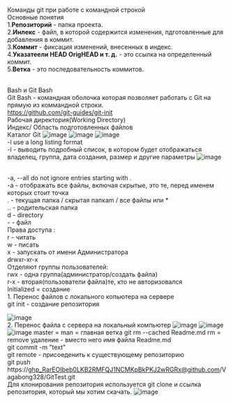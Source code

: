<BR>Команды git при работе с командной строкой
<BR>Основные понятия
<BR>1.<B>Репозиторий</B> - папка проекта.
<BR>2.<B>Инлекс</B> - файл, в которой содержится изменения, пдготовленные для добавления в коммит.
<BR>3.<B>Коммит</B> - фиксация изменений, внесенных  в индекс.
<BR>4.<B>Указатеели HEAD OrigHEAD и т. д.</B> - это ссылка на определенный коммит.
<BR>5.<B>Ветка</B> - это последовательность коммитов.

<BR>Bash и Git Bash
<BR>Git Bash - командная оболочка которая позволяет работать с Git на прямую из коммандной строки.
<BR>https://github.com/git-guides/git-init
<BR>Рабочая директория(Working Directory)
<BR>Индекс/ Область подготовленных файлов
<BR>Каталог Git
![image](https://user-images.githubusercontent.com/97594421/188800534-7703053c-a1ca-4555-87f8-ffaff70db14b.png)
![image](https://user-images.githubusercontent.com/97594421/188801842-d39bf94e-8417-4e6d-8919-4bf2a5bc0d84.png)
![image](https://user-images.githubusercontent.com/97594421/188804007-925a2003-d2dd-4e42-84ef-a17130997afd.png)
 <BR>-l                         use a long listing format
 <BR> -l - выводить подробный список, в котором будет отображаться владелец, группа, дата создания, размер и другие параметры
![image](https://user-images.githubusercontent.com/97594421/188806251-328ab377-4f9c-4f41-a9d8-db2edc427f4d.png)
 
<BR>-a, --all                  do not ignore entries starting with .
<BR>-a - отображать все файлы, включая скрытые, это те, перед именем которых стоит точка
<BR>. - текущая папка / скрытая папкаm / все файлы или *
<BR>.. - родительская папка
<BR>d - directory
<BR>- - файл
<BR> Права доступа :
<BR> r - читать
<BR> w - писать
<BR> x - запускать от имени Администратора
<BR>drwxr-xr-x 
<BR>Отделяют группы пользователей: 
<BR>rwx - одна группа(администратор/создать файла)
<BR>r-x - вторая(пользователи файла)те, кто не авторизовался
<BR>Initialized = создание
<BR>1. Перенос файлов с локального копьютера на сервере
<BR>git init - создание репозитория
 
 ![image](https://user-images.githubusercontent.com/97594421/188810258-a04d5f5d-ddff-472d-82c2-e1850a878e83.png)
<BR>2. Перенос файла с сервера на локальный компьютер
![image](https://user-images.githubusercontent.com/97594421/188814377-9c53ee61-056d-4db1-8f49-b4eab1105e43.png)
![image](https://user-images.githubusercontent.com/97594421/188816700-f43fd523-1da6-4da7-baab-10b46371ca53.png)
![image](https://user-images.githubusercontent.com/97594421/188817894-e622c2e3-5592-4a45-8bf0-d3b3a832fd6e.png)
master = man = главная ветка
git rm --cached Readme.md
 rm = remove удаление
 <file> - вместо него имя файла Readme.md
 <BR>git commit -m "text"
<BR>git remote - присоеденить к существующему репозиторию
<BR>git push https://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@github.com/Vagabong328/GitTest.git
<BR>Для клонирования репозитория используется git clone и ссылка репозитория, который мы хотим скачать.
![image](https://user-images.githubusercontent.com/97594467/191912078-e822fdfa-2228-4459-b7fb-dff2c86ff153.png)
